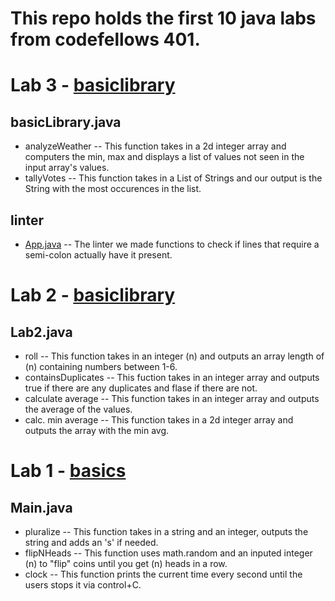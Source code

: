 # This repo holds the first 10 java labs from codefellows 401.
# Lab 3 - [basiclibrary](https://github.com/kdcouture/java-fundamentals/tree/master/basiclibrary)
## basicLibrary.java
- analyzeWeather -- This function takes in a 2d integer array and computers the min, max and displays a list of values not seen in the input array's values.
- tallyVotes -- This function takes in a List of Strings and our output is the String with the most occurences in the list.
## linter 
- [App.java](https://github.com/kdcouture/java-fundamentals/tree/master/linter/src/main/java/linter) -- The linter we made functions to check if lines that require a semi-colon actually have it present.
# Lab 2 - [basiclibrary](https://github.com/kdcouture/java-fundamentals/tree/master/basiclibrary)
## Lab2.java
- roll -- This function takes in an integer (n) and outputs an array length of (n) containing numbers between 1-6.
- containsDuplicates -- This fuction takes in an integer array and outputs true if there are any duplicates and flase if there are not.
- calculate average -- This function takes in an integer array and outputs the average of the values.
- calc. min average -- This function takes in a 2d integer array and outputs the array with the min avg.
# Lab 1 - [basics](https://github.com/kdcouture/java-fundamentals/tree/master/basics)
## Main.java
- pluralize -- This function takes in a string and an integer, outputs the string and adds an 's'  if needed.
- flipNHeads -- This function uses math.random and an inputed integer (n) to "flip" coins until you get (n) heads in a row.
- clock -- This function prints the current time every second until the users stops it via control+C.
